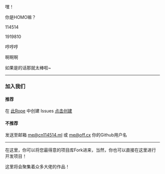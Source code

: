 嘿！

你是HOMO嘛？

114514

1919810

哼哼哼

啊啊啊

如果是的话那就太棒啦~

---

### 加入我们

#### 推荐

在 [此Rope](https://github.com/CNHOMO/About) 中创建 Issues [点击创建](https://github.com/CNHOMO/About/issues/new/choose)

#### 不推荐

发送至邮箱 me@cn114514.ml 或 me@off.cx 你的Github用户名

---

在这里，你可以将您最得意的项目库Fork进来，当然，你也可以直接在这里进行开发项目！

这里将会聚集着众多大佬的作品！
